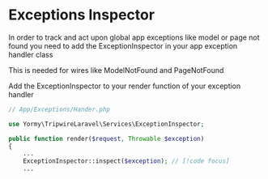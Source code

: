 # Exceptions Inspector
In order to track and act upon global app exceptions like model or page not found you need to add the ExceptionInspector in your app exception handler class

This is needed for wires like ModelNotFound and PageNotFound

Add the ExceptionInspector to your render function of your exception handler
```php
// App/Exceptions/Hander.php

use Yormy\TripwireLaravel\Services\ExceptionInspector;

public function render($request, Throwable $exception)
{
    ...
    ExceptionInspector::inspect($exception); // [!code focus]
    ...
```
